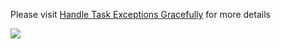 Please visit [Handle Task Exceptions Gracefully](https://eagleboost.com/2021/03/12/Handle-Task-Exceptions-Gracefully/) for more details

![](https://filedn.com/lCdMuPWubK2H86dRAWfspRh/BlogImages/HandleTaskExceptionsGracefully.png)
